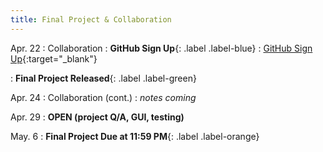 ```yaml
---
title: Final Project & Collaboration
---
```

Apr. 22
: Collaboration 
: **GitHub Sign Up**{: .label .label-blue} 
  : [GitHub Sign Up](https://github.com/signup){:target="_blank"}

: **Final Project Released**{: .label .label-green}
 
Apr. 24
: Collaboration (cont.)
  : *notes coming*

Apr. 29
: **OPEN (project Q/A, GUI, testing)**

May. 6
: **Final Project Due at 11:59 PM**{: .label .label-orange}

